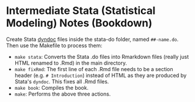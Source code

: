 # Intermediate Stata (Statistical Modeling) Notes (Bookdown)

Create Stata [dyndoc](http://www.stata.com/manuals/pdyndoc.pdf) files inside the stata-do folder, named `##-name.do`. Then use the Makefile to process them:

- `make stata`: Converts the Stata .do files into Rmarkdown files (really just HTML renamed to .Rmd) in the main directory.
- `make fixRmd`: The first line of each .Rmd file needs to be a section header (e.g. `# Introduction`) instead of HTML as they are produced by Stata's `dyndoc`. This fixes all .Rmd files.
- `make book`: Compiles the book.
- `make`: Performs the above three actions.
